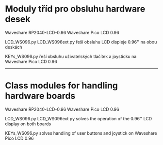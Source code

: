 # Moduly tříd pro obsluhu hardware desek
Waveshare RP2040-LCD-0.96
Waveshare Pico LCD 0.96

LCD_WS096.py
LCD_WS096ext.py
řeší obsluhu LCD displeje 0.96'' na obou deskách

KEYs_WS096.py
řeší obsluhu uživatelských tlačítek a joysticku na Waveshare Pico LCD 0.96

---

# Class modules for handling hardware boards
Waveshare RP2040-LCD-0.96
Waveshare Pico LCD 0.96

LCD_WS096.py
LCD_WS096ext.py
solves the operation of the 0.96'' LCD display on both boards

KEYs_WS096.py
solves handling of user buttons and joystick on Waveshare Pico LCD 0.96
